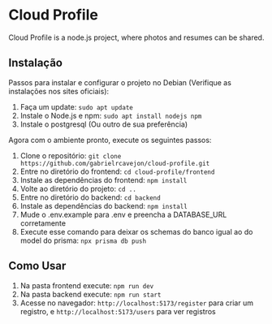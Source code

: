 # Cloud Profile

Cloud Profile is a node.js project, where photos and resumes can be shared.

## Instalação

Passos para instalar e configurar o projeto no Debian (Verifique as instalações nos sites oficiais):

1. Faça um update: `sudo apt update`
2. Instale o Node.js e npm: `sudo apt install nodejs npm`
4. Instale o postgresql (Ou outro de sua preferência)

Agora com o ambiente pronto, execute os seguintes passos:

1. Clone o repositório: `git clone https://github.com/gabrielrcavejon/cloud-profile.git`
2. Entre no diretório do frontend: `cd cloud-profile/frontend`
3. Instale as dependências do frontend: `npm install`
4. Volte ao diretório do projeto: `cd ..`
5. Entre no diretório do backend: `cd backend`
6. Instale as dependências do backend: `npm install`
7. Mude o .env.example para .env e preencha a DATABASE_URL corretamente
8. Execute esse comando para deixar os schemas do banco igual ao do model do prisma: `npx prisma db push`

## Como Usar  

1. Na pasta frontend execute: `npm run dev`
2. Na pasta backend execute: `npm run start`
3. Acesse no navegador: `http://localhost:5173/register` para criar um registro, e `http://localhost:5173/users` para ver registros 
